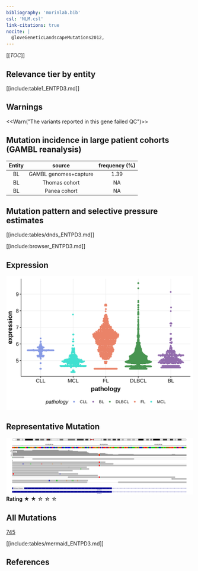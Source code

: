 ```yaml
---
bibliography: 'morinlab.bib'
csl: 'NLM.csl'
link-citations: true
nocite: |
  @loveGeneticLandscapeMutations2012, 
---
```

[[_TOC_]]





## Relevance tier by entity

[[include:table1_ENTPD3.md]]

## Warnings

<<Warn("The variants reported in this gene failed QC")>>

## Mutation incidence in large patient cohorts (GAMBL reanalysis)

|Entity|source               |frequency (%)|
|:------:|:---------------------:|:-------------:|
|BL    |GAMBL genomes+capture|1.39         |
|BL    |Thomas cohort        |  NA         |
|BL    |Panea cohort         |  NA         |

## Mutation pattern and selective pressure estimates

[[include:tables/dnds_ENTPD3.md]]




[[include:browser_ENTPD3.md]]

## Expression
![](images/gene_expression/ENTPD3_by_pathology.svg)
<!-- ORIGIN: loveGeneticLandscapeMutations2012 -->
<!-- BL: loveGeneticLandscapeMutations2012 -->

## Representative Mutation

![](primary/Love_ENTPD3.svg)
**Rating**
&starf; &starf; &star; &star; &star;

## All Mutations

[745](https://www.bcgsc.ca/downloads/morinlab/GAMBL/Love/745_reports.html)

[[include:tables/mermaid_ENTPD3.md]]

## References

